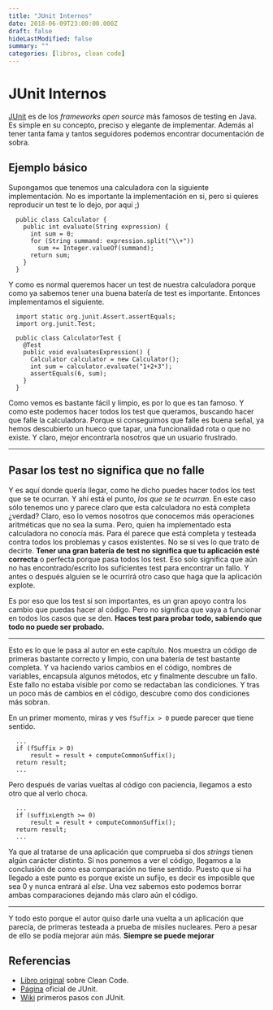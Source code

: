 ```yaml
---
title: "JUnit Internos"
date: 2018-06-09T23:00:00.000Z
draft: false
hideLastModified: false
summary: ""
categories: [libros, clean code]
---
```


JUnit Internos
================================================================================

  [JUnit] es de los *frameworks* *open source* más famosos de testing en Java. Es 
  simple en su concepto, preciso y elegante de implementar. Además al tener 
  tanta fama y tantos seguidores podemos encontrar documentación de sobra.

Ejemplo básico
--------------------------------------------------------------------------------

  Supongamos que tenemos una calculadora con la siguiente implementación. No 
  es importante la implementación en si, pero si quieres reproducir un test 
  te lo dejo, por aquí ;)
  
````````````````````````````````````````````````````````````````````````````````
  public class Calculator {
    public int evaluate(String expression) {
      int sum = 0;
      for (String summand: expression.split("\\+"))
        sum += Integer.valueOf(summand);
      return sum;
    }
  }
````````````````````````````````````````````````````````````````````````````````
  
  Y como es normal queremos hacer un test de nuestra calculadora porque como 
  ya sabemos tener una buena batería de test es importante. Entonces 
  implementamos el siguiente.
    
````````````````````````````````````````````````````````````````````````````````
  import static org.junit.Assert.assertEquals;
  import org.junit.Test;
  
  public class CalculatorTest {
    @Test
    public void evaluatesExpression() {
      Calculator calculator = new Calculator();
      int sum = calculator.evaluate("1+2+3");
      assertEquals(6, sum);
    }
  }
````````````````````````````````````````````````````````````````````````````````
  
  Como vemos es bastante fácil y limpio, es por lo que es tan famoso. Y como 
  este podemos hacer todos los test que queramos, buscando hacer que falle la
  calculadora. Porque si conseguimos que falle es buena señal, ya hemos 
  descubierto un hueco que tapar, una funcionalidad rota o que no existe. Y 
  claro, mejor encontrarla nosotros que un usuario frustrado.
  
  - - -
  
Pasar los test no significa que no falle
--------------------------------------------------------------------------------

  Y es aquí donde quería llegar, como he dicho puedes hacer todos los test 
  que se te ocurran. Y ahí está el punto, *los que se te ocurran*. En este caso 
  sólo tenemos uno y parece claro que esta calculadora no está completa 
  ¿verdad? Claro, eso lo vemos nosotros que conocemos más operaciones 
  aritméticas que no sea la suma. Pero, quien ha implementado esta 
  calculadora no conocía más. Para él parece que está completa y testeada 
  contra todos los problemas y casos existentes. No se si ves lo que trato de
  decirte. __Tener una gran batería de test no significa que tu aplicación esté
  correcta__ o perfecta porque pasa todos los test. Eso solo significa que aún 
  no has encontrado/escrito los suficientes test para encontrar un fallo. Y 
  antes o después alguien se le ocurrirá otro caso que haga que la aplicación 
  explote. 
  
  Es por eso que los test si son importantes, es un gran apoyo contra los 
  cambio que puedas hacer al código. Pero no significa que vaya a funcionar 
  en todos los casos que se den. __Haces test para probar todo, sabiendo que 
  todo no puede ser probado.__ 
  
  - - -
  
  Esto es lo que le pasa al autor en este capítulo. Nos muestra un código de 
  primeras bastante correcto y limpio, con una batería de test bastante 
  completa. Y va haciendo varios cambios en el código, nombres de variables, 
  encapsula algunos métodos, etc y finalmente descubre un fallo. Este fallo 
  no estaba visible por como se redactaban las condiciones. Y tras un poco 
  más de cambios en el código, descubre como dos condiciones más sobran. 
  
  En un primer momento, miras y ves `fSuffix > 0` puede parecer que tiene 
  sentido.
  
````````````````````````````````````````````````````````````````````````````````
  ...
  if (fSuffix > 0)
      result = result + computeCommonSuffix();
  return result;
  ...
````````````````````````````````````````````````````````````````````````````````
  
  Pero después de varias vueltas al código con paciencia, llegamos a esto 
  otro que al verlo choca.
  
````````````````````````````````````````````````````````````````````````````````
  ...
  if (suffixLength >= 0)
      result = result + computeCommonSuffix();
  return result;
  ...  
````````````````````````````````````````````````````````````````````````````````
  Ya que al tratarse de una aplicación que comprueba 
  si dos *strings* tienen algún carácter distinto. Si nos ponemos a ver el 
  código, llegamos a la conclusión de como esa comparación no tiene sentido. 
  Puesto que si ha llegado a este punto es porque existe un sufijo, es decir es
  imposible que sea 0 y nunca entrará al *else*. Una vez sabemos esto podemos
  borrar ambas comparaciones dejando más claro aún el código.
  
  - - - 
  
  Y todo esto porque el autor quiso darle una vuelta a un aplicación que 
  parecía, de primeras testeada a prueba de misiles nucleares. Pero a pesar 
  de ello se podía mejorar aún más. __Siempre se puede mejorar__
      
Referencias
--------------------------------------------------------------------------------

* [Libro original] sobre Clean Code.
* [Página][JUnit] oficial de JUnit.
* [Wiki][github-getting-started] primeros pasos con JUnit.


<!------------------------------ All links here ------------------------------->

[Libro original]: https://leer.amazon.es/kp/embed?asin=B001GSTOAM&preview=newtab&linkCode=kpe&ref_=cm_sw_r_kb_dp_bopYAb3Y71AX3&tag=5413
[JUnit]: https://junit.org/junit5/
[github-getting-started]: https://github.com/junit-team/junit4/wiki/getting-started

